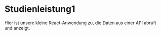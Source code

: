 # Studienleistung1
Hier ist unsere kleine React-Anwendung zu, die Daten aus einer API abruft und anzeigt.
